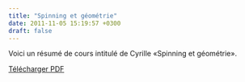 ```yaml
---
title: "Spinning et géométrie"
date: 2011-11-05 15:19:57 +0300
draft: false
---
```

Voici un résumé de cours intitulé de Cyrille «Spinning et géométrie».
    
[Télécharger PDF](/files/spin-and-geometry-fr.pdf)

